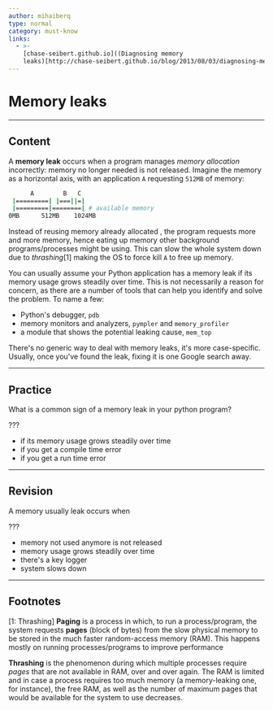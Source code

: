 ```yaml
---
author: mihaiberq
type: normal
category: must-know
links:
  - >-
    [chase-seibert.github.io]((Diagnosing memory
    leaks)[http://chase-seibert.github.io/blog/2013/08/03/diagnosing-memory-leaks-python.html]){website}
---
```


# Memory leaks


---

## Content

A **memory leak** occurs when a program manages *memory allocation* incorrectly: memory no longer needed is not released. Imagine the memory as a horizontal axis, with an application `A` requesting `512MB` of memory:

```bash
      A        B   C
 |=========| |===||=|
 |=========|========| # available memory
0MB      512MB    1024MB
```

Instead of reusing memory already allocated , the program requests more and more memory, hence eating up memory other background programs/processes might be using. This can slow the whole system down due to *thrashing*[1] making the OS to force kill `A` to free up memory.

You can usually assume your Python application has a memory leak if its memory usage grows steadily over time. This is not necessarily a reason for concern, as there are a number of tools that can help you identify and solve the problem. To name a few:

* Python's debugger, `pdb`
* memory monitors and analyzers, `pympler` and `memory_profiler`
* a module that shows the potential leaking cause, `mem_top`

There's no generic way to deal with memory leaks, it's more case-specific. Usually, once you've found the leak, fixing it is one Google search away.


---

## Practice

What is a common sign of a memory leak in your python program?

???

* if its memory usage grows steadily over time
* if you get a compile time error
* if you get a run time error


---

## Revision

A memory usually leak occurs when

???

* memory not used anymore is not released
* memory usage grows steadily over time
* there's a key logger
* system slows down


---

## Footnotes

[1: Thrashing]
**Paging** is a process in which, to run a process/program, the system requests **pages** (block of bytes) from the slow physical memory to be stored in the much faster random-access memory (RAM). This happens mostly on running processes/programs to improve performance

**Thrashing** is the phenomenon during which multiple processes require *pages* that are not available in RAM, over and over again. The RAM is limited and in case a process requires too much memory (a memory-leaking one, for instance), the free RAM, as well as the number of maximum pages that would be available for the system to use decreases.
